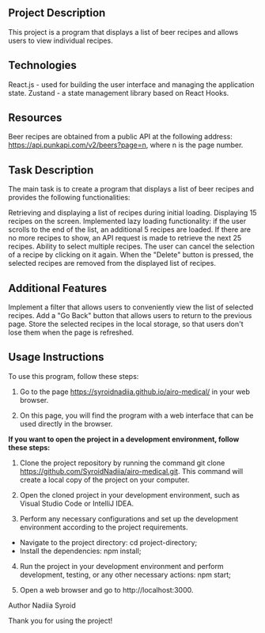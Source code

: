 ## Project Description

This project is a program that displays a list of beer recipes and allows users
to view individual recipes.

## Technologies

React.js - used for building the user interface and managing the application
state. Zustand - a state management library based on React Hooks.

## Resources

Beer recipes are obtained from a public API at the following address:
https://api.punkapi.com/v2/beers?page=n, where n is the page number.

## Task Description

The main task is to create a program that displays a list of beer recipes and
provides the following functionalities:

Retrieving and displaying a list of recipes during initial loading. Displaying
15 recipes on the screen. Implemented lazy loading functionality: if the user
scrolls to the end of the list, an additional 5 recipes are loaded. If there are
no more recipes to show, an API request is made to retrieve the next 25 recipes.
Ability to select multiple recipes. The user can cancel the selection of a
recipe by clicking on it again. When the "Delete" button is pressed, the
selected recipes are removed from the displayed list of recipes.

## Additional Features

Implement a filter that allows users to conveniently view the list of selected
recipes. Add a "Go Back" button that allows users to return to the previous
page. Store the selected recipes in the local storage, so that users don't lose
them when the page is refreshed.

## Usage Instructions

To use this program, follow these steps:

1. Go to the page https://syroidnadiia.github.io/airo-medical/ in your web
   browser.

2. On this page, you will find the program with a web interface that can be used
   directly in the browser.

**If you want to open the project in a development environment, follow these
steps:**

1. Clone the project repository by running the command git clone
   https://github.com/SyroidNadiia/airo-medical.git. This command will create a
   local copy of the project on your computer.

2. Open the cloned project in your development environment, such as Visual
   Studio Code or IntelliJ IDEA.

3. Perform any necessary configurations and set up the development environment
   according to the project requirements.

- Navigate to the project directory: cd project-directory;
- Install the dependencies: npm install;

4. Run the project in your development environment and perform development,
   testing, or any other necessary actions: npm start;

5. Open a web browser and go to http://localhost:3000.

Author Nadiia Syroid

Thank you for using the project!
